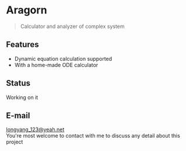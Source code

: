 # Aragorn
> Calculator and analyzer of complex system

## Features
+ Dynamic equation calculation supported
+ With a home-made ODE calculator

## Status
Working on it

## E-mail
longyang_123@yeah.net  
You're most welcome to contact with me to discuss any detail about this project